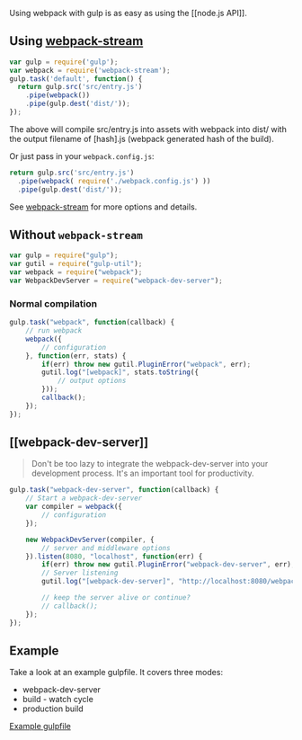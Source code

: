 Using webpack with gulp is as easy as using the [[node.js API]].

## Using [webpack-stream](https://github.com/shama/webpack-stream)
```js
var gulp = require('gulp');
var webpack = require('webpack-stream');
gulp.task('default', function() {
  return gulp.src('src/entry.js')
    .pipe(webpack())
    .pipe(gulp.dest('dist/'));
});
```
The above will compile src/entry.js into assets with webpack into dist/ with the output filename of [hash].js (webpack generated hash of the build). 

Or just pass in your `webpack.config.js`:
```js
return gulp.src('src/entry.js')
  .pipe(webpack( require('./webpack.config.js') ))
  .pipe(gulp.dest('dist/'));
```
See [webpack-stream](https://github.com/shama/webpack-stream) for more options and details.
## Without `webpack-stream`

``` javascript
var gulp = require("gulp");
var gutil = require("gulp-util");
var webpack = require("webpack");
var WebpackDevServer = require("webpack-dev-server");
```

### Normal compilation

``` javascript
gulp.task("webpack", function(callback) {
	// run webpack
	webpack({
		// configuration
	}, function(err, stats) {
		if(err) throw new gutil.PluginError("webpack", err);
		gutil.log("[webpack]", stats.toString({
			// output options
		}));
		callback();
	});
});
```

## [[webpack-dev-server]]

> Don't be too lazy to integrate the webpack-dev-server into your development process. It's an important tool for productivity.

``` javascript
gulp.task("webpack-dev-server", function(callback) {
	// Start a webpack-dev-server
	var compiler = webpack({
		// configuration
	});

	new WebpackDevServer(compiler, {
		// server and middleware options
	}).listen(8080, "localhost", function(err) {
		if(err) throw new gutil.PluginError("webpack-dev-server", err);
		// Server listening
		gutil.log("[webpack-dev-server]", "http://localhost:8080/webpack-dev-server/index.html");

		// keep the server alive or continue?
		// callback();
	});
});
```

## Example

Take a look at an example gulpfile. It covers three modes:

* webpack-dev-server
* build - watch cycle
* production build

[Example gulpfile](https://github.com/webpack/webpack-with-common-libs/blob/master/gulpfile.js)